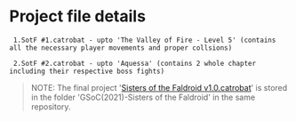 # Project file details


     1.SotF #1.catrobat - upto 'The Valley of Fire - Level 5' (contains all the necessary player movements and proper collsions)

     2.SotF #2.catrobat - upto 'Aquessa' (contains 2 whole chapter including their respective boss fights)




>NOTE: The final project '[Sisters of the Faldroid v1.0.catrobat](https://github.com/Shriyanshu1/DemoGameProject-2021/tree/main/GSoC(2021)-Sisters%20of%20the%20Faldroid)' is stored in the folder 'GSoC(2021)-Sisters of the Faldroid' in the same repository. 
